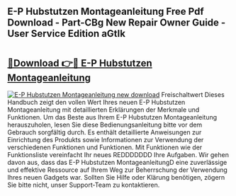 ## E-P Hubstutzen Montageanleitung Free Pdf Download - Part-CBg New Repair Owner Guide - User Service Edition aGtIk

# <h2><a href="http://df6zuh.blite.top/?on=E-P+Hubstutzen+Montageanleitung">🔗Download 👉🔴 E-P Hubstutzen Montageanleitung</a></h2>

[![E-P Hubstutzen Montageanleitung new download](https://i.imgur.com/lujVjoI.png)](http://df6zuh.blite.top/?on=E-P+Hubstutzen+Montageanleitung)
Freischaltwert Dieses Handbuch zeigt den vollen Wert Ihres neuen E-P Hubstutzen Montageanleitung mit detaillierten Erklärungen der Merkmale und Funktionen. Um das Beste aus Ihrem E-P Hubstutzen Montageanleitung herauszuholen, lesen Sie diese Bedienungsanleitung bitte vor dem Gebrauch sorgfältig durch. Es enthält detaillierte Anweisungen zur Einrichtung des Produkts sowie Informationen zur Verwendung der verschiedenen Funktionen und Funktionen. Mit Funktionen wie der Funktionsliste vereinfacht Ihr neues REDDDDDDD Ihre Aufgaben. Wir gehen davon aus, dass das E-P Hubstutzen MontageanleitungD eine zuverlässige und effektive Ressource auf Ihrem Weg zur Beherrschung der Verwendung Ihres neuen Gadgets war. Sollten Sie Hilfe oder Klärung benötigen, zögern Sie bitte nicht, unser Support-Team zu kontaktieren.
